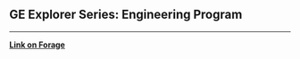 ## GE Explorer Series: Engineering Program

<hr>

[**Link on Forage**](https://www.theforage.com/virtual-internships/prototype/XxtPu3MdxghFHzPGn/Engineering-Program)

